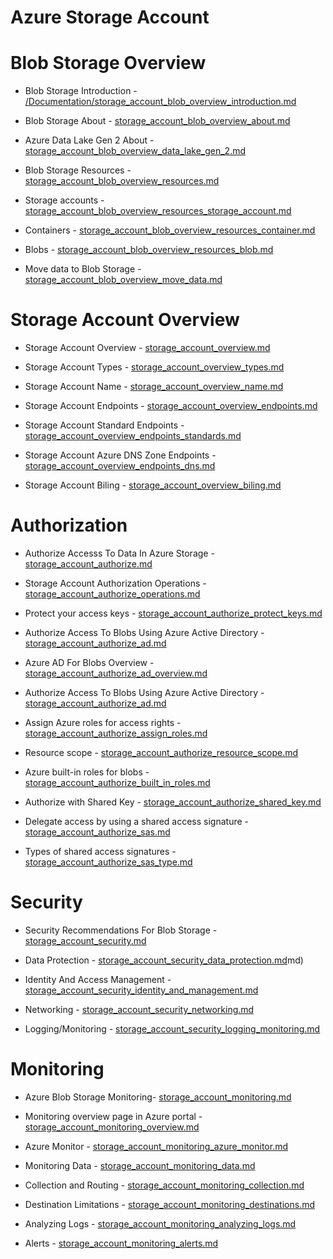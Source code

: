 # Azure Storage Account

# Blob Storage Overview

- Blob Storage Introduction - [/Documentation/storage_account_blob_overview_introduction.md](/Documentation/sstorage_account_blob_overview_introduction.md)

- Blob Storage About - [storage_account_blob_overview_about.md](storage_account_blob_overview_about.md)

- Azure Data Lake Gen 2 About - [storage_account_blob_overview_data_lake_gen_2.md](storage_account_blob_overview_data_lake_gen_2.md)

- Blob Storage Resources - [storage_account_blob_overview_resources.md](storage_account_blob_overview_resources.md)

- Storage accounts - [storage_account_blob_overview_resources_storage_account.md](storage_account_blob_overview_resources_storage_account.md)

- Containers - [storage_account_blob_overview_resources_container.md](storage_account_blob_overview_resources_container.md)

- Blobs - [storage_account_blob_overview_resources_blob.md](storage_account_blob_overview_resources_blob.md)

- Move data to Blob Storage - [storage_account_blob_overview_move_data.md](storage_account_blob_overview_move_data.md)

# Storage Account Overview

- Storage Account Overview - [storage_account_overview.md](storage_account_overview.md)

- Storage Account Types - [storage_account_overview_types.md](storage_account_overview_types.md)

- Storage Account Name - [storage_account_overview_name.md](storage_account_overview_name.md)

- Storage Account Endpoints - [storage_account_overview_endpoints.md](storage_account_overview_endpoints.md)

- Storage Account Standard Endpoints - [storage_account_overview_endpoints_standards.md](storage_account_overview_endpoints_standards.md)

- Storage Account Azure DNS Zone Endpoints - [storage_account_overview_endpoints_dns.md](storage_account_overview_endpoints_dns.md)

- Storage Account Biling - [storage_account_overview_biling.md](storage_account_overview_biling.md)

# Authorization

- Authorize Accesss To Data In Azure Storage - [storage_account_authorize.md](storage_account_authorize.md)

- Storage Account Authorization Operations - [storage_account_authorize_operations.md](storage_account_authorize_operations.md)

- Protect your access keys - [storage_account_authorize_protect_keys.md](storage_account_authorize_protect_keys.md)

- Authorize Access To Blobs Using Azure Active Directory - [storage_account_authorize_ad.md](storage_account_authorize_ad.md)

- Azure AD For Blobs Overview - [storage_account_authorize_ad_overview.md](storage_account_authorize_ad_overview.md)

- Authorize Access To Blobs Using Azure Active Directory - [storage_account_authorize_ad.md](storage_account_authorize_ad.md)

- Assign Azure roles for access rights - [storage_account_authorize_assign_roles.md](storage_account_authorize_assign_roles.md)

- Resource scope - [storage_account_authorize_resource_scope.md](storage_account_authorize_resource_scope.md)

- Azure built-in roles for blobs - [storage_account_authorize_built_in_roles.md](storage_account_authorize_built_in_roles.md)

- Authorize with Shared Key - [storage_account_authorize_shared_key.md](storage_account_authorize_shared_key.md)

- Delegate access by using a shared access signature - [storage_account_authorize_sas.md](storage_account_authorize_sas.md)

- Types of shared access signatures - [storage_account_authorize_sas_type.md](storage_account_authorize_sas_type.md)

# Security

- Security Recommendations For Blob Storage - [storage_account_security.md](storage_account_security.md)

- Data Protection - [storage_account_security_data_protection.md](storage_account_security_data_protection)md)

- Identity And Access Management - [storage_account_security_identity_and_management.md](storage_account_security_identity_and_management)

- Networking - [storage_account_security_networking.md](storage_account_security_networking)

- Logging/Monitoring - [storage_account_security_logging_monitoring.md](storage_account_security_logging_monitoring)


# Monitoring

- Azure Blob Storage Monitoring- [storage_account_monitoring.md](storage_account_monitoring.md)

- Monitoring overview page in Azure portal - [storage_account_monitoring_overview.md](storage_account_monitoring_overview.md)

- Azure Monitor - [storage_account_monitoring_azure_monitor.md](storage_account_monitoring_azure_monitor.md)

- Monitoring Data - [storage_account_monitoring_data.md](storage_account_monitoring_data.md)

- Collection and Routing - [storage_account_monitoring_collection.md](storage_account_monitoring_collection.md)

- Destination Limitations - [storage_account_monitoring_destinations.md](storage_account_monitoring_destinations.md)

- Analyzing Logs - [storage_account_monitoring_analyzing_logs.md](storage_account_monitoring_analyzing_logs.md)

- Alerts - [storage_account_monitoring_alerts.md](storage_account_monitoring_alerts.md)
